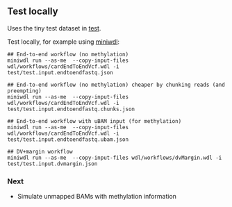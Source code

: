 ## Test locally

Uses the tiny test dataset in [test](test).

Test locally, for example using [miniwdl](https://github.com/chanzuckerberg/miniwdl):

```
## End-to-end workflow (no methylation)
miniwdl run --as-me  --copy-input-files wdl/workflows/cardEndToEndVcf.wdl -i test/test.input.endtoendfastq.json

## End-to-end workflow (no methylation) cheaper by chunking reads (and preempting)
miniwdl run --as-me  --copy-input-files wdl/workflows/cardEndToEndVcf.wdl -i test/test.input.endtoendfastq.chunks.json

## End-to-end workflow with uBAM input (for methylation)
miniwdl run --as-me  --copy-input-files wdl/workflows/cardEndToEndVcf.wdl -i test/test.input.endtoendfastq.ubam.json

## DV+margin workflow
miniwdl run --as-me  --copy-input-files wdl/workflows/dvMargin.wdl -i test/test.input.dvmargin.json
```

### Next

- Simulate unmapped BAMs with methylation information
